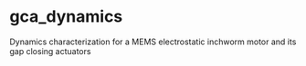 # gca_dynamics
Dynamics characterization for a MEMS electrostatic inchworm motor and its gap closing actuators
